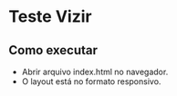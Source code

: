# Teste Vizir

## Como executar

- Abrir arquivo index.html no navegador.
- O layout está no formato responsivo.
